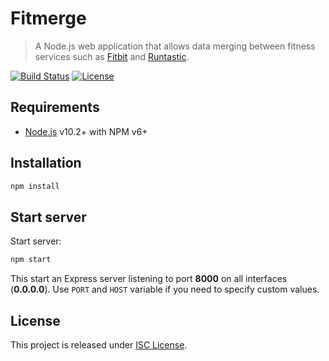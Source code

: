 Fitmerge
========

> A Node.js web application that allows data merging between fitness services
> such as [Fitbit] and [Runtastic].

[![Build Status](https://travis-ci.org/amercier/fitmerge.svg?branch=master)](https://travis-ci.org/amercier/fitmerge)
[![License](https://img.shields.io/github/license/amercier/fitmerge.svg)](LICENSE.md)


Requirements
------------

- [Node.js] v10.2+ with NPM v6+


Installation
------------

```sh
npm install
```


Start server
------------

Start server:
```sh
npm start
```

This start an Express server listening to port **8000** on all interfaces (**0.0.0.0**). Use `PORT` and `HOST` variable if you need to specify custom values.


License
-------

This project is released under [ISC License](LICENSE.md).


[Node.js]: https://nodejs.org/
[Fitbit]: https://www.fitbit.com/
[Runtastic]: http://runtastic.com/
